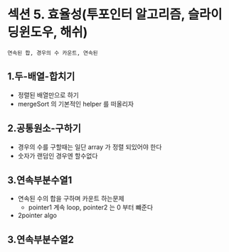 # 섹션 5. 효율성(투포인터 알고리즘, 슬라이딩윈도우, 해쉬)
```연속된 합, 경우의 수 카운트, 연속된```
## 1.두-배열-합치기
- 정렬된 배열만으로 하기 
- mergeSort 의 기본적인 helper 를 떠올리자

## 2.공통원소-구하기
- 경우의 수를 구할때는 일단 array 가 정렬 되있어야 한다
- 숫자가 랜덤인 경우엔 할수없다

## 3.연속부분수열1
- 연속된 수의 합을 구하며 카운트 하는문제 
  - pointer1 계속 loop, pointer2 는 0 부터 뺴준다
- 2pointer algo

## 3.연속부분수열2